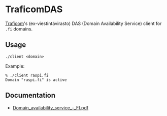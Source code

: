 # TraficomDAS

[Traficom](https://www.traficom.fi)'s (ex-viestintävirasto) DAS (Domain Availability Service) client for `.fi` domains.

## Usage

    ./client <domain>

Example:

    % ./client raspi.fi
    Domain "raspi.fi" is active


## Documentation

  * [Domain_availability_service_-_FI.pdf](Domain_availability_service_-_FI.pdf)
  
  
